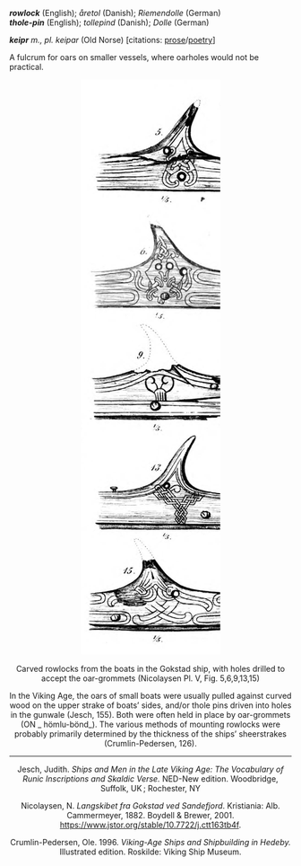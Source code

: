 **_rowlock_** (English); _åretol_ (Danish); _Riemendolle_ (German)  
**_thole-pin_** (English); _tollepind_ (Danish); _Dolle_ (German)

_**keipr** m., pl. keipar_ (Old Norse) [citations: [prose](https://onp.ku.dk/onp/onp.php?o42936)/[poetry](https://lexiconpoeticum.org/m.php?p=lemma&i=44158)]  

A fulcrum for oars on smaller vessels, where oarholes would not be practical. 

<div align="center">
  
  ![rowlocks from Gokstad ship](../images/Rowlocks_Gokstad.png)
  
  Carved rowlocks from the boats in the Gokstad ship, with holes drilled to accept the oar-grommets (Nicolaysen Pl. V, Fig. 5,6,9,13,15)

In the Viking Age, the oars of small boats were usually pulled against curved wood on the upper strake of boats’ sides, and/or thole pins driven into holes in the gunwale (Jesch, 155). Both were often held in place by oar-grommets (ON _ hömlu-bönd_). The various methods of mounting rowlocks were probably primarily determined by the thickness of the ships’ sheerstrakes (Crumlin-Pedersen, 126). 

---
Jesch, Judith. _Ships and Men in the Late Viking Age: The Vocabulary of Runic Inscriptions and Skaldic Verse._ NED-New edition. Woodbridge, Suffolk, UK ; Rochester, NY  

Nicolaysen, N. _Langskibet fra Gokstad ved Sandefjord_. Kristiania: Alb. Cammermeyer, 1882.
Boydell & Brewer, 2001. https://www.jstor.org/stable/10.7722/j.ctt163tb4f.

Crumlin-Pedersen, Ole. 1996. _Viking-Age Ships and Shipbuilding in Hedeby._ Illustrated edition. Roskilde: Viking Ship Museum.
